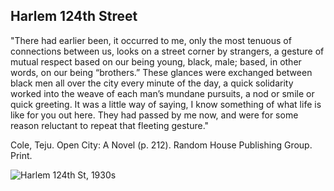 ## Harlem 124th Street
"There had earlier been, it occurred to me, only the most tenuous of connections between us, looks on a street corner by strangers, a gesture of mutual respect based on our being young, black, male; based, in other words, on our being “brothers.” These glances were exchanged between black men all over the city every minute of the day, a quick solidarity worked into the weave of each man’s mundane pursuits, a nod or smile or quick greeting. It was a little way of saying, I know something of what life is like for you out here. They had passed by me now, and were for some reason reluctant to repeat that fleeting gesture."

Cole, Teju. Open City: A Novel (p. 212). Random House Publishing Group. Print.

![Harlem 124th St, 1930s](https://i.imgur.com/uCb9O5X.jpg)
